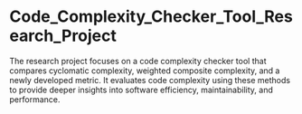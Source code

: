 # Code_Complexity_Checker_Tool_Research_Project
The research project focuses on a code complexity checker tool that compares cyclomatic complexity, weighted composite complexity, and a newly developed metric. It evaluates code complexity using these methods to provide deeper insights into software efficiency, maintainability, and performance.
